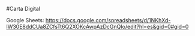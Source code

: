 #Carta Digital


Google Sheets: https://docs.google.com/spreadsheets/d/1NKhXd-lW30E8ddCUa8ZCfsTt6Q2XOKcAwpAzDcGnQIo/edit?hl=es&gid=0#gid=0
